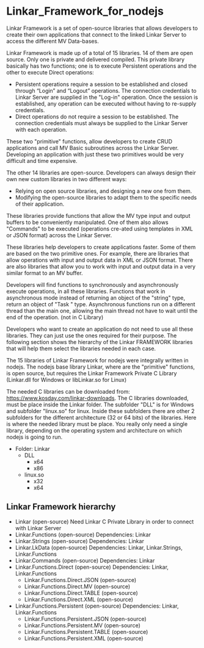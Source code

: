# Linkar_Framework_for_nodejs

Linkar Framework is a set of open-source libraries that allows developers to create their own applications that connect to the linked Linkar Server to access the different MV Data-bases.

Linkar Framework is made up of a total of 15 libraries. 14 of them are open source. Only one is private and delivered compiled. This private library basically has two functions; one is to execute Persistent operations and the other to execute Direct operations:

- Persistent operations require a session to be established and closed through “Login” and “Logout” operations. The connection credentials to Linkar Server are supplied in the "Log-in" operation. Once the session is established, any operation can be executed without having to re-supply credentials.
- Direct operations do not require a session to be established. The connection credentials must always be supplied to the Linkar Server with each operation.

These two "primitive" functions, allow developers to create CRUD applications and call MV Basic subroutines across the Linkar Server. Developing an application with just these two primitives would be very difficult and time expensive.

The other 14 libraries are open-source. Developers can always design their own new custom libraries in two different ways:

- Relying on open source libraries, and designing a new one from them.
- Modifying the open-source libraries to adapt them to the specific needs of their application.

These libraries provide functions that allow the MV type input and output buffers to be conveniently manipulated. One of them also allows "Commands" to be executed (operations cre-ated using templates in XML or JSON format) across the Linkar Server. 

These libraries help developers to create applications faster. Some of them are based on the two primitive ones. For example, there are libraries that allow operations with input and output data in XML or JSON format. There are also libraries that allow you to work with input and output data in a very similar format to an MV buffer.

Developers will find functions to synchronously and asynchronously execute operations, in all these libraries. Functions that work in asynchronous mode instead of returning an object of the "string" type, return an object of  "Task <string>" type. Asynchronous functions run on a different thread than the main one, allowing the main thread not have to wait until the end of the operation. (not in C Library)

Developers who want to create an application do not need to use all these libraries. They can just use the ones required for their purpose. The following section shows the hierarchy of the Linkar FRAMEWORK libraries that will help them select the  libraries needed in each case.

The 15 libraries of Linkar Framework for nodejs were integrally written in nodejs. The nodejs base library Linkar, where are the "primitive" functions, is open source, but requires the Linkar Framework Private C Library (Linkar.dll for Windows or libLinkar.so for Linux) 

The needed C libraries can be downloaded from: https://www.kosday.com/linkar-downloads. The C libraries downloaded, must be place inside the Linkar folder. The subfolder "DLL" is for Windows and subfolder "linux.so" for linux. Inside these subfolders there are other 2 subfolders for the different architecture (32 or 64 bits) of the libraries. Here is where the needed library must be place. You really only need a single library, depending on the operating system and architecture on which nodejs is going to run. 
- Folder: Linkar
	- DLL
		- x64
		- x86
	- linux.so
		- x32
		- x64

## Linkar Framework hierarchy

- Linkar (open-source) Need Linkar C Private Library in order to connect with Linkar Server
- Linkar.Functions (open-source) Dependencies: Linkar
- Linkar.Strings (open-source) Dependencies: Linkar
- Linkar.LkData (open-source) Dependencies: Linkar, Linkar.Strings, Linkar.Functions
- Linkar.Commands (open-source) Dependencies: Linkar
- Linkar.Functions.Direct (open-source) Dependencies: Linkar, Linkar.Functions
	- Linkar.Functions.Direct.JSON (open-source)
	- Linkar.Functions.Direct.MV (open-source)
	- Linkar.Functions.Direct.TABLE (open-source)
	- Linkar.Functions.Direct.XML (open-source)
- Linkar.Functions.Persistent (open-source) Dependencies: Linkar, Linkar.Functions
	- Linkar.Functions.Persistent.JSON (open-source)
	- Linkar.Functions.Persistent.MV (open-source)
	- Linkar.Functions.Persistent.TABLE (open-source)
	- Linkar.Functions.Persistent.XML (open-source)
